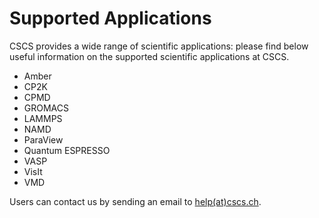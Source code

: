# Supported Applications

CSCS provides a wide range of scientific applications: please find below useful information on the supported scientific applications at CSCS.

* Amber
* CP2K
* CPMD
* GROMACS
* LAMMPS
* NAMD
* ParaView
* Quantum ESPRESSO
* VASP
* VisIt
* VMD

Users can contact us by sending an email to [help(at)cscs.ch](help@cscs.ch).
